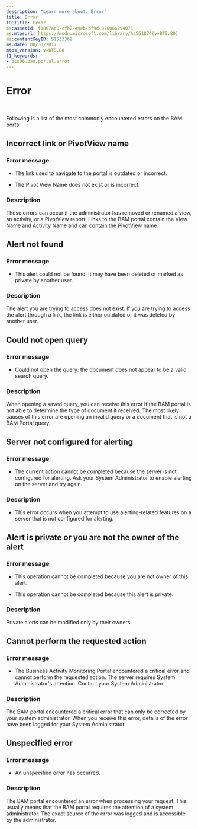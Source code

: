 ```yaml
---
description: "Learn more about: Error"
title: Error
TOCTitle: Error
ms:assetid: f1807ac8-cfb2-49eb-bf9d-876066294071
ms:mtpsurl: https://msdn.microsoft.com/library/Aa561874(v=BTS.80)
ms:contentKeyID: 51533362
ms.date: 08/30/2017
mtps_version: v=BTS.80
f1_keywords:
- bts06.bam.portal.error
---
```


# Error

 

Following is a list of the most commonly encountered errors on the BAM portal.

## Incorrect link or PivotView name

### Error message

  - The link used to navigate to the portal is outdated or incorrect.

  - The Pivot View Name does not exist or is incorrect.

### Description

These errors can occur if the administrator has removed or renamed a view, an activity, or a PivotView report. Links to the BAM portal contain the View Name and Activity Name and can contain the PivotView name.

## Alert not found

### Error message

  - This alert could not be found. It may have been deleted or marked as private by another user.

### Description

The alert you are trying to access does not exist. If you are trying to access the alert through a link, the link is either outdated or it was deleted by another user.

## Could not open query

### Error message

  - Could not open the query: the document does not appear to be a valid search query.

### Description

When opening a saved query, you can receive this error if the BAM portal is not able to determine the type of document it received. The most likely causes of this error are opening an invalid query or a document that is not a BAM Portal query.

## Server not configured for alerting

### Error message

  - The current action cannot be completed because the server is not configured for alerting. Ask your System Administrator to enable alerting on the server and try again.

### Description

  - This error occurs when you attempt to use alerting-related features on a server that is not configured for alerting.

## Alert is private or you are not the owner of the alert

### Error message

  - This operation cannot be completed because you are not owner of this alert.

  - This operation cannot be completed because this alert is private.

### Description

Private alerts can be modified only by their owners.

## Cannot perform the requested action

### Error message

  - The Business Activity Monitoring Portal encountered a critical error and cannot perform the requested action. The server requires System Administrator's attention. Contact your System Administrator.

### Description

The BAM portal encountered a critical error that can only be corrected by your system administrator. When you receive this error, details of the error have been logged for your System Administrator.

## Unspecified error

### Error message

  - An unspecified error has occurred.

### Description

The BAM portal encountered an error when processing your request. This usually means that the BAM portal requires the attention of a system administrator. The exact source of the error was logged and is accessible by the administrator.

